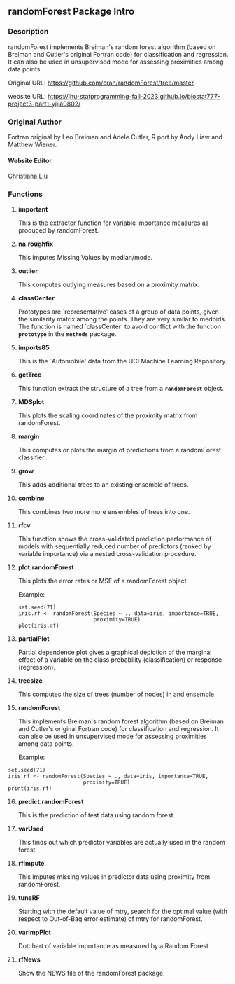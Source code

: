 ## randomForest Package Intro

### Description

randomForest implements Breiman's random forest algorithm (based on Breiman and Cutler's original Fortran code) for classification and regression. It can also be used in unsupervised mode for assessing proximities among data points.

Original URL: <https://github.com/cran/randomForest/tree/master>

website URL: <https://jhu-statprogramming-fall-2023.github.io/biostat777-project3-part1-yijia0802/>

### Original Author

Fortran original by Leo Breiman and Adele Cutler, R port by Andy Liaw and Matthew Wiener.

#### Website Editor

Christiana Liu

### Functions

1.  **important**

    This is the extractor function for variable importance measures as produced by randomForest.

2.  **na.roughfix**

    This imputes Missing Values by median/mode.

3.  **outlier**

    This computes outlying measures based on a proximity matrix.

4.  **classCenter**

    Prototypes are \`representative' cases of a group of data points, given the similarity matrix among the points. They are very similar to medoids. The function is named \`classCenter' to avoid conflict with the function **`prototype`** in the **`methods`** package.

5.  **imports85**

    This is the \`Automobile' data from the UCI Machine Learning Repository.

6.  **getTree**

    This function extract the structure of a tree from a **`randomForest`** object.

7.  **MDSplot**

    This plots the scaling coordinates of the proximity matrix from randomForest.

8.  **margin**

    This computes or plots the margin of predictions from a randomForest classifier.

9.  **grow**

    This adds additional trees to an existing ensemble of trees.

10. **combine**

    This combines two more more ensembles of trees into one.

11. **rfcv**

    This function shows the cross-validated prediction performance of models with sequentially reduced number of predictors (ranked by variable importance) via a nested cross-validation procedure.

12. **plot.randomForest**

    This plots the error rates or MSE of a randomForest object.

    Example:

    ```         
    set.seed(71)
    iris.rf <- randomForest(Species ~ ., data=iris, importance=TRUE,
                            proximity=TRUE)
    plot(iris.rf)
    ```

13. **partialPlot**

    Partial dependence plot gives a graphical depiction of the marginal effect of a variable on the class probability (classification) or response (regression).

14. **treesize**

    This computes the size of trees (number of nodes) in and ensemble.

15. **randomForest**

    This implements Breiman's random forest algorithm (based on Breiman and Cutler's original Fortran code) for classification and regression. It can also be used in unsupervised mode for assessing proximities among data points.

    Example:

```         
set.seed(71)
iris.rf <- randomForest(Species ~ ., data=iris, importance=TRUE,
                        proximity=TRUE)
print(iris.rf)
```

16. **predict.randomForest**

    This is the prediction of test data using random forest.

17. **varUsed**

    This finds out which predictor variables are actually used in the random forest.

18. **rfImpute**

    This imputes missing values in predictor data using proximity from randomForest.

19. **tuneRF**

    Starting with the default value of mtry, search for the optimal value (with respect to Out-of-Bag error estimate) of mtry for randomForest.

20. **varImpPlot**

    Dotchart of variable importance as measured by a Random Forest

21. **rfNews**

    Show the NEWS file of the randomForest package.
